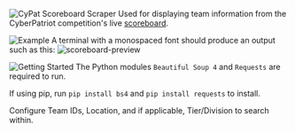 ![CyPat Scoreboard Scraper](https://github.com/kittyconfusion/CyPatScraper/assets/144735570/d8e765c5-071a-4554-a18f-57500660853e)
Used for displaying team information from the CyberPatriot competition's live [scoreboard](https://scoreboard.uscyberpatriot.org/index.php?sort=Total).

![Example](https://github.com/kittyconfusion/CyPatScraper/assets/144735570/3da8d18d-86d6-4f06-98f8-04b605337cc2)
A terminal with a monospaced font should produce an output such as this:
![scoreboard-preview](https://github.com/kittyconfusion/CyPatScraper/assets/144735570/95ef9387-6e79-482f-a408-63b4e0850a3c)

![Getting Started](https://github.com/kittyconfusion/CyPatScraper/assets/144735570/73a27a1a-1105-42d6-9084-89c174ca0a33)
The Python modules `Beautiful Soup 4` and `Requests` are required to run.

If using pip, run `pip install bs4` and `pip install requests` to install. 

Configure Team IDs, Location, and if applicable, Tier/Division to search within.
